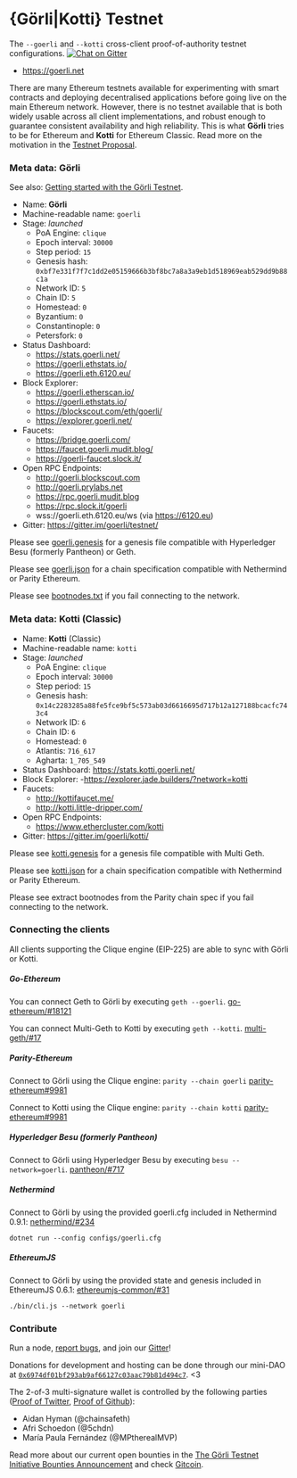 # {Görli|Kotti} Testnet
The `--goerli` and `--kotti` cross-client proof-of-authority testnet configurations. [![Chat on Gitter](https://badges.gitter.im/gitterHQ/gitter.png)](https://gitter.im/goerli/testnet)

- https://goerli.net

There are many Ethereum testnets available for experimenting with smart contracts and deploying decentralised applications before going live on the main Ethereum network. However, there is no testnet available that is both widely usable across all client implementations, and robust enough to guarantee consistent availability and high reliability. This is what **Görli** tries to be for Ethereum and **Kotti** for Ethereum Classic. Read more on the motivation in the [Testnet Proposal](https://dev.to/5chdn/the-grli-testnet-proposal---a-call-for-participation-58pf).

### Meta data: Görli

See also: [Getting started with the Görli Testnet](https://mudit.blog/getting-started-goerli-testnet/).

- Name: **Görli**
- Machine-readable name: `goerli`
- Stage: _launched_
  - PoA Engine: `clique`
  - Epoch interval: `30000`
  - Step period: `15`
  - Genesis hash: `0xbf7e331f7f7c1dd2e05159666b3bf8bc7a8a3a9eb1d518969eab529dd9b88c1a`
  - Network ID: `5`
  - Chain ID: `5`
  - Homestead: `0`
  - Byzantium: `0`
  - Constantinople: `0`
  - Petersfork: `0`
- Status Dashboard: 
  - https://stats.goerli.net/
  - https://goerli.ethstats.io/
  - https://goerli.eth.6120.eu/
- Block Explorer: 
  - https://goerli.etherscan.io/
  - https://goerli.ethstats.io/
  - https://blockscout.com/eth/goerli/
  - https://explorer.goerli.net/
- Faucets:
  - https://bridge.goerli.com/
  - https://faucet.goerli.mudit.blog/
  - https://goerli-faucet.slock.it/
- Open RPC Endpoints:
  - http://goerli.blockscout.com
  - http://goerli.prylabs.net
  - https://rpc.goerli.mudit.blog
  - https://rpc.slock.it/goerli
  - wss://goerli.eth.6120.eu/ws (via https://6120.eu)
- Gitter: https://gitter.im/goerli/testnet/

Please see [goerli.genesis](geth/goerli.genesis) for a genesis file compatible with Hyperledger Besu (formerly Pantheon) or Geth.

Please see [goerli.json](parity/goerli.json) for a chain specification compatible with Nethermind or Parity Ethereum.

Please see [bootnodes.txt](bootnodes.txt) if you fail connecting to the network.

### Meta data: Kotti (Classic)

- Name: **Kotti** (Classic)
- Machine-readable name: `kotti`
- Stage: _launched_
  - PoA Engine: `clique`
  - Epoch interval: `30000`
  - Step period: `15`
  - Genesis hash: `0x14c2283285a88fe5fce9bf5c573ab03d6616695d717b12a127188bcacfc743c4`
  - Network ID: `6`
  - Chain ID: `6`
  - Homestead: `0`
  - Atlantis: `716_617`
  - Agharta: `1_705_549`
- Status Dashboard: https://stats.kotti.goerli.net/
- Block Explorer:
  -https://explorer.jade.builders/?network=kotti
- Faucets:
  - http://kottifaucet.me/
  - http://kotti.little-dripper.com/
- Open RPC Endpoints:
  - https://www.ethercluster.com/kotti
- Gitter: https://gitter.im/goerli/kotti/

Please see [kotti.genesis](geth/kotti.genesis) for a genesis file compatible with Multi Geth.

Please see [kotti.json](parity/kotti.json) for a chain specification compatible with Nethermind or Parity Ethereum.

Please see extract bootnodes from the Parity chain spec if you fail connecting to the network.

### Connecting the clients

All clients supporting the Clique engine (EIP-225) are able to sync with Görli or Kotti.

##### Go-Ethereum

You can connect Geth to Görli by executing `geth --goerli`. [go-ethereum/#18121](https://github.com/ethereum/go-ethereum/pull/18121)

You can connect Multi-Geth to Kotti by executing `geth --kotti`. [multi-geth/#17](https://github.com/ethoxy/multi-geth/pull/17)

##### Parity-Ethereum

Connect to Görli using the Clique engine: `parity --chain goerli` [parity-ethereum#9981](https://github.com/paritytech/parity-ethereum/pull/9981)

Connect to Kotti using the Clique engine: `parity --chain kotti` [parity-ethereum#9981](https://github.com/paritytech/parity-ethereum/pull/9981)

##### Hyperledger Besu (formerly Pantheon)

Connect to Görli using Hyperledger Besu by executing `besu --network=goerli`. [pantheon/#717](https://github.com/PegaSysEng/pantheon/pull/717)

##### Nethermind

Connect to Görli by using the provided goerli.cfg included in Nethermind 0.9.1: [nethermind/#234](https://github.com/NethermindEth/nethermind/pull/234)

```
dotnet run --config configs/goerli.cfg
```

##### EthereumJS

Connect to Görli by using the provided state and genesis included in EthereumJS 0.6.1: [ethereumjs-common/#31](https://github.com/ethereumjs/ethereumjs-common/pull/31)

```
./bin/cli.js --network goerli
```

### Contribute

Run a node, [report bugs](https://github.com/goerli/testnet/issues), and join our [Gitter](https://gitter.im/goerli/testnet)!

Donations for development and hosting can be done through our mini-DAO at [`0x6974df01bf293ab9af66127c03aac79b81d494c7`](https://etherscan.io/address/0x6974df01bf293ab9af66127c03aac79b81d494c7). <3

The 2-of-3 multi-signature wallet is controlled by the following parties ([Proof of Twitter](https://twitter.com/5chdn/status/1063851317028954112), [Proof of Github](https://github.com/goerli/pm/blob/master/FINANCE.md)):

- Aidan Hyman (@chainsafeth)
- Afri Schoedon (@5chdn)
- María Paula Fernández (@MPtherealMVP)

Read more about our current open bounties in the [The Görli Testnet Initiative Bounties Announcement](https://dev.to/5chdn/the-grli-testnet-initiative-bounties-announcement-3gp) and check [Gitcoin](https://gitcoin.co/profile/goerli).
